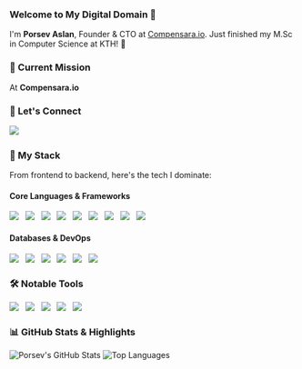 ### Welcome to My Digital Domain 👾
I'm **Porsev Aslan**, Founder & CTO at [Compensara.io](https://www.compensara.io). Just finished my M.Sc in Computer Science at KTH! 🚀

### 🚀 Current Mission
At **Compensara.io**

### 📡 Let's Connect

<a href="https://www.linkedin.com/in/porsev-aslan"><img src="https://img.shields.io/badge/LinkedIn%20-%230077B5.svg?&style=for-the-badge&logo=linkedin&logoColor=white" /></a>&nbsp;&nbsp;&nbsp;&nbsp;

### 🧠 My Stack
From frontend to backend, here's the tech I dominate:

#### **Core Languages & Frameworks**
<p>
   <img src="https://img.shields.io/badge/Python-%2314354C.svg?&style=for-the-badge&logo=python&logoColor=white" />&nbsp;&nbsp;
   <img src="https://img.shields.io/badge/FastAPI-%2300C7B7.svg?&style=for-the-badge&logo=fastapi&logoColor=white" />&nbsp;&nbsp;
   <img src="https://img.shields.io/badge/Java-%23ED8B00.svg?&style=for-the-badge&logo=java&logoColor=white" />&nbsp;&nbsp;
   <img src="https://img.shields.io/badge/Next.js-%23000000.svg?&style=for-the-badge&logo=nextdotjs&logoColor=white" />&nbsp;&nbsp;
   <img src="https://img.shields.io/badge/JavaScript-%23F7DF1E.svg?&style=for-the-badge&logo=javascript&logoColor=black" />&nbsp;&nbsp;
   <img src="https://img.shields.io/badge/React-%2361DAFB.svg?&style=for-the-badge&logo=react&logoColor=black" />&nbsp;&nbsp;
   <img src="https://img.shields.io/badge/Node.js-%23339933.svg?&style=for-the-badge&logo=nodedotjs&logoColor=white" />&nbsp;&nbsp;
   <img src="https://img.shields.io/badge/Spring-%236DB33F.svg?&style=for-the-badge&logo=spring&logoColor=white" />&nbsp;&nbsp;
   <img src="https://img.shields.io/badge/Django-%23092E20.svg?&style=for-the-badge&logo=django&logoColor=white" />&nbsp;&nbsp;
</p>

#### **Databases & DevOps**
<p>
   <img src="https://img.shields.io/badge/PostgreSQL-%23336791.svg?&style=for-the-badge&logo=postgresql&logoColor=white" />&nbsp;&nbsp;
   <img src="https://img.shields.io/badge/SQL-%2300f.svg?&style=for-the-badge&logo=postgresql&logoColor=white" />&nbsp;&nbsp;
   <img src="https://img.shields.io/badge/Docker-%232496ED.svg?&style=for-the-badge&logo=docker&logoColor=white" />&nbsp;&nbsp;
   <img src="https://img.shields.io/badge/Kubernetes-%23326ce5.svg?&style=for-the-badge&logo=kubernetes&logoColor=white" />&nbsp;&nbsp;
   <img src="https://img.shields.io/badge/Git-%23F05033.svg?&style=for-the-badge&logo=git&logoColor=white" />&nbsp;&nbsp;
   <img src="https://img.shields.io/badge/GitHub-%23181717.svg?&style=for-the-badge&logo=github&logoColor=white" />&nbsp;&nbsp;
</p>

### 🛠️ Notable Tools
<p>
   <img src="https://img.shields.io/badge/Azure-%230072C6.svg?&style=for-the-badge&logo=microsoft-azure&logoColor=white" />&nbsp;&nbsp;
   <img src="https://img.shields.io/badge/GCP-%234285F4.svg?&style=for-the-badge&logo=google-cloud&logoColor=white" />&nbsp;&nbsp;
   <img src="https://img.shields.io/badge/GitHub%20Actions-%232088FF.svg?&style=for-the-badge&logo=github-actions&logoColor=white" />&nbsp;&nbsp;
   <img src="https://img.shields.io/badge/Postman-%23FF6C37.svg?&style=for-the-badge&logo=postman&logoColor=white" />&nbsp;&nbsp;
   <img src="https://img.shields.io/badge/AWS-%23232F3E.svg?&style=for-the-badge&logo=amazon-aws&logoColor=white" />&nbsp;&nbsp;
</p>

### 📊 GitHub Stats & Highlights
![Porsev's GitHub Stats](https://github-readme-stats.vercel.app/api?username=mrporsev&show_icons=true&theme=radical&count_private=true)
![Top Languages](https://github-readme-stats.vercel.app/api/top-langs/?username=mrporsev&layout=compact&theme=radical)
